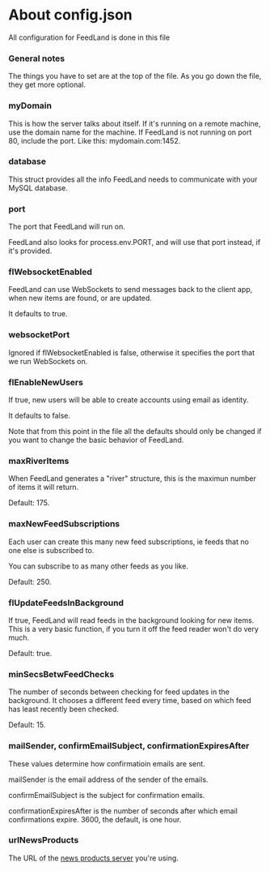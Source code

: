 # About config.json

All configuration for FeedLand is done in this file

### General notes

The things you have to set are at the top of the file. As you go down the file, they get more optional.

### myDomain

This is how the server talks about itself. If it's running on a remote machine, use the domain name for the machine. If FeedLand is not running on port 80, include the port. Like this: mydomain.com:1452.

### database

This struct provides all the info FeedLand needs to communicate with your MySQL database. 

### port

The port that FeedLand will run on. 

FeedLand also looks for process.env.PORT, and will use that port instead, if it's provided.

### flWebsocketEnabled

FeedLand can use WebSockets to send messages back to the client app, when new items are found, or are updated. 

It defaults to true.

### websocketPort

Ignored if flWebsocketEnabled is false, otherwise it specifies the port that we run WebSockets on. 

### flEnableNewUsers

If true, new users will be able to create accounts using email as identity. 

It defaults to false. 

Note that from this point in the file all the defaults should only be changed if you want to change the basic behavior of FeedLand. 

### maxRiverItems

When FeedLand generates a "river" structure, this is the maximun number of items it will return. 

Default: 175.

### maxNewFeedSubscriptions

Each user can create this many new feed subscriptions, ie feeds that no one else is subscribed to. 

You can subscribe to as many other feeds as you like. 

Default: 250.

### flUpdateFeedsInBackground

If true, FeedLand will read feeds in the background looking for new items. This is a very basic function, if you turn it off the feed reader won't do very much.

Default: true.

### minSecsBetwFeedChecks

The number of seconds between checking for feed updates in the background. It chooses a different feed every time, based on which feed has least recently been checked. 

Default: 15.

### mailSender, confirmEmailSubject, confirmationExpiresAfter

These values determine how confirmatioin emails are sent.

mailSender is the email address of the sender of the emails. 

confirmEmailSubject is the subject for confirmation emails.

confirmationExpiresAfter is the number of seconds after which email confirmations expire. 3600, the default, is one hour. 

### urlNewsProducts

The URL of the <a href="https://github.com/scripting/feedlandInstall/tree/main/newsProductServer">news products server</a> you're using. 


